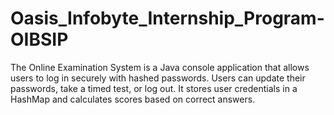# Oasis_Infobyte_Internship_Program-OIBSIP
The Online Examination System is a Java console application that allows users to log in securely with hashed passwords. Users can update their passwords, take a timed test, or log out. It stores user credentials in a HashMap and calculates scores based on correct answers. 
